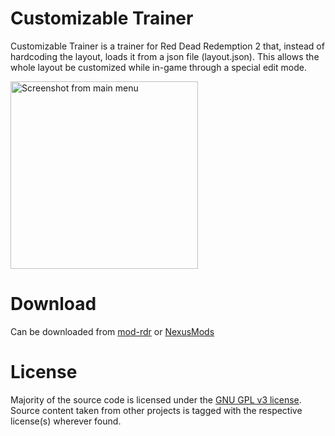 # Customizable Trainer
Customizable Trainer is a trainer for Red Dead Redemption 2 that, instead of hardcoding the layout, loads it from a json file (layout.json).  This allows the whole layout be customized while in-game through a special edit mode.

<img src="https://files.gudmunduro.com/ctrainer_rdr2_cropped.png" alt="Screenshot from main menu" width="300" />

# Download
Can be downloaded from [mod-rdr](https://www.mod-rdr.com/downloads/rdr2/mods/21-customizable-trainer/) or [NexusMods](https://www.https://files.gudmunduro.com/ctrainer_rdr2_cropped.pngnexusmods.com/reddeadredemption2/mods/126)

# License
Majority of the source code is licensed under the [GNU GPL v3 license](https://github.com/gudmunduro/CTrainer/blob/master/LICENSE.md). Source content taken from other projects is tagged with the respective license(s) wherever found.
